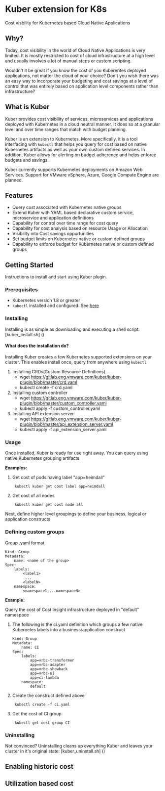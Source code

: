 # Kuber extension for K8s

Cost visbility for Kubernetes based Cloud Native Applications

## Why?

Today, cost visibility in the world of Cloud Native Applications is very limited. It is mostly restricted to cost of cloud infrastructure at a
high level and usually involves a lot of manual steps or custom scripting.

Wouldn't it be great if you know the cost of you Kuberentes deployed applications, not matter the cloud of your choice? Don't you wish there was an easy way to
incorporate your budgeting and cost savings at a level of control that was entirely based on application level components rather than infrastructure? 

## What is Kuber

Kuber provides cost visibility of services, microservices and applications deployed with Kubernetes in a cloud neutral manner. It does so at a granular level and
over time ranges that match with budget planning.

Kuber is an extension to Kubernetes. More specifically, it is a tool interfacing with ``kubectl`` that helps you query for cost based on native Kubernetes artifacts
as well as your own custom defined services. In addition, Kuber allows for alerting on budget adherence and helps enforce budgets and savings.

Kuber currently supports Kubernetes deployments on Amazon Web Services. Support for VMware vSphere, Azure, Google Compute Engine are planned.


## Features

* Query cost associated with Kubernetes native groups
* Extend Kuber with YAML based declarative custom service, microservice and application definitions
* Capability for control over time range for cost query
* Capability for cost analysis based on resource Usage or Allocation
* Visibility into Cost savings oppurtunities
* Set budget limits on Kubernetes native or custom defined groups
* Capability to enforce budget for Kubernetes native or custom defined groups

## Getting Started

Instructions to install and start using Kuber plugin.

### Prerequisites

* Kubernetes version 1.8 or greater
* ``kubectl`` installed and configured. See [here](https://kubernetes.io/docs/tasks/tools/install-kubectl/)

### Installing

Installing is as simple as downloading and executing a shell script: [kuber_install.sh] ()

#### What does the installation do?

Installing Kuber creates a few Kubernetes supported extensions on your cluster. This enables install once, query from anywhere using ``kubectl``

1. Installing CRDs(Custom Resource Definitions)
    * wget https://gitlab.eng.vmware.com/kuber/kuber-plugin/blob/master/crd.yaml
    * kubectl create -f crd.yaml
2. Installing custom controller
    * wget https://gitlab.eng.vmware.com/kuber/kuber-plugin/blob/master/custom_controller.yaml
    * kubectl apply -f custom_controller.yaml
3. Installing API extension server
    * wget https://gitlab.eng.vmware.com/kuber/kuber-plugin/blob/master/api_extension_server.yaml
    * kubectl apply -f api_extension_server.yaml


### Usage

Once installed, Kuber is ready for use right away. You can query using native Kubernetes grouping artifacts

**Examples:**


1. Get cost of pods having label "app=heimdall"

        kubectl kuber get cost label app=heimdall

2. Get cost of all nodes

        kubectl kuber get cost node all


Next, define higher level groupings to define your business, logical or application constructs

### Defining custom groups
Group .yaml format

```
Kind: Group
Metadata:
    name: <name of the group>
Spec:
    labels:
        <label1>
        ....
        <labelN>
    namespace:
        <namespace1,...namespaceN>
```
**Example:**

Query the cost of Cost Insight infrastructure deployed in "default" namespace

1. The following is the ci.yaml definition which groups a few native Kubernetes labels into a business/application construct

    ```
    Kind: Group
    Metadata:
        name: CI
    Spec:
        labels:
            app=vrbc-transformer
            app=vrbc-adapter
            app=vrbc-showback
            app=vrbc-ui
            app=ci-lambda
        namespace:
            default
    ```
2. Create the construct defined above

        kubectl create -f ci.yaml

3. Get the cost of CI group

        kubectl get cost group CI

### Uninstalling

Not convinced? Uninstalling cleans up everything Kuber and leaves your cluster in it's original state: [kuber_uninstall.sh] ()

## Enabling historic cost

## Utilization based cost






